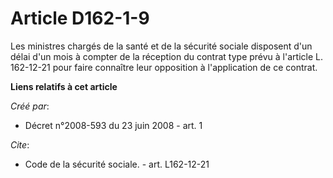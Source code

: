 # Article D162-1-9

Les ministres chargés de la santé et de la sécurité sociale disposent d'un délai d'un mois à compter de la réception du
contrat type prévu à l'article L. 162-12-21 pour faire connaître leur opposition à l'application de ce contrat.

**Liens relatifs à cet article**

_Créé par_:

  - Décret n°2008-593 du 23 juin 2008 - art. 1

_Cite_:

  - Code de la sécurité sociale. - art. L162-12-21
